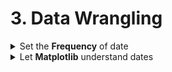 # 3. Data Wrangling

<div style='width:1000px;margin:auto'>
<details><summary>Set the <b>Frequency</b> of date</summary>
```python
df_example = df_example.asfreq(freq='1D')
```
</details>

<details><summary>Let <b>Matplotlib</b> understand dates</summary>
```python
from pandas.plotting import register_matplotlib_converters
register_matplotlib_converters()
```
</details>
</div>